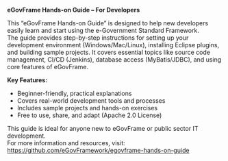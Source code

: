**eGovFrame Hands-on Guide – For Developers**

This “eGovFrame Hands-on Guide” is designed to help new developers easily learn and start using the e-Government Standard Framework.  
The guide provides step-by-step instructions for setting up your development environment (Windows/Mac/Linux), installing Eclipse plugins, and building sample projects. It covers essential topics like source code management, CI/CD (Jenkins), database access (MyBatis/JDBC), and using core features of eGovFrame.

**Key Features:**

- Beginner-friendly, practical explanations
- Covers real-world development tools and processes
- Includes sample projects and hands-on exercises
- Free to use, share, and adapt (Apache 2.0 License)

This guide is ideal for anyone new to eGovFrame or public sector IT development.  
For more information and resources, visit: https://github.com/eGovFramework/egovframe-hands-on-guide